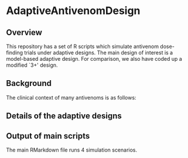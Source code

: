# AdaptiveAntivenomDesign

## Overview

This repository has a set of R scripts which simulate antivenom dose-finding trials under adaptive designs.
The main design of interest is a model-based adaptive design. For comparison, we also have coded up a modified `3+' design.


## Background

The clinical context of many antivenoms is as follows: 



## Details of the adaptive designs



## Output of main scripts

The main RMarkdown file runs 4 simulation scenarios.